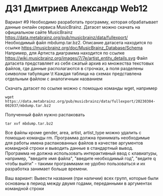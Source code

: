 # ДЗ1 Дмитриев Александр Web12
Вариант #9
Необходимо разработать программу, которая обрабатывает данные онлайн сервиса MusicBrainz.
Датасет можно скачать на официальном сайте MusicBrainz https://data.metabrainz.org/pub/musicbrainz/data/fullexport/
Необходимый файл mbdump.tar.bz2.
Описание датасета находится по ссылке https://musicbrainz.org/doc/MusicBrainz_Database/Schema
Например, для Артиста диаграмма находится по ссылке https://wiki.musicbrainz.org/images/7/7e/artist_entity_details.svg
Файл датасета представляет из себя сжатый архив из множества текстовых файлов, где данные располагаются в строчках, а поля разделены символом табуляции \t
Каждая таблица на схемах представлена отдельным файлом с аналогичным названием

Скачать датасет по ссылке можно с помощью команды wget, например

`wget https://data.metabrainz.org/pub/musicbrainz/data/fullexport/20230304-002037/mbdump.tar.bz2`

Полученный файл нужно распаковать

`tar xvf mbdump.tar.bz2`

Все файлы кроме gender, area, artist, artist_type можно удалить с помощью команды rm.
Программа должна принимать необходимые для работы имена распакованных файлов в качестве аргументов командной строки и выводить данные в стандартный вывод.
Программа не должна использовать интерактивный ввод с клавиатуры, например, "введите имя файла", "введите необходимый год", "ведите q чтобы выйти" - такими программами не удобно пользоваться и их разработка занимает больше времени.

Ваш вариант:
Вывести названия (при наличии) всех групп, которые были основаны в период между двумя годами, переданными в аргументах командной строки
